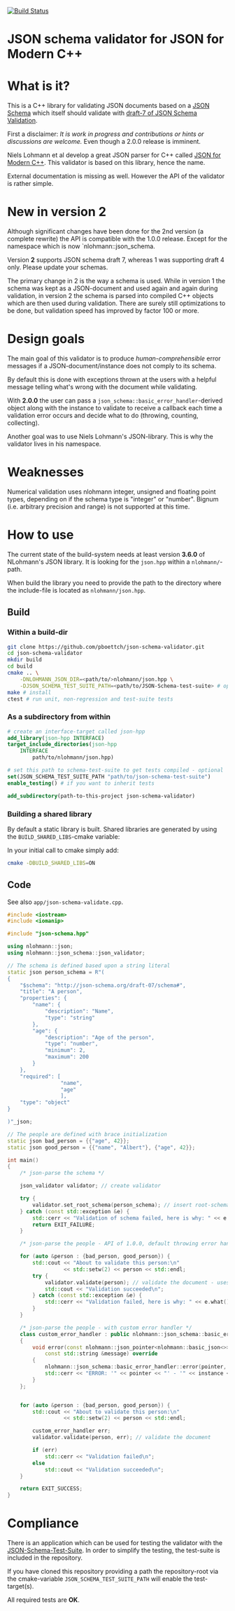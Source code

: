 
[![Build Status](https://travis-ci.org/pboettch/json-schema-validator.svg?branch=master)](https://travis-ci.org/pboettch/json-schema-validator)

# JSON schema validator for JSON for Modern C++

# What is it?

This is a C++ library for validating JSON documents based on a
[JSON Schema](http://json-schema.org/) which itself should validate with
[draft-7 of JSON Schema Validation](http://json-schema.org/schema).

First a disclaimer: *It is work in progress and
contributions or hints or discussions are welcome.* Even though a 2.0.0 release is imminent.

Niels Lohmann et al develop a great JSON parser for C++ called [JSON for Modern
C++](https://github.com/nlohmann/json). This validator is based on this
library, hence the name.

External documentation is missing as well. However the API of the validator
is rather simple.

# New in version 2

Although significant changes have been done for the 2nd version
(a complete rewrite) the API is compatible with the 1.0.0 release. Except for
the namespace which is now `nlohmann::json_schema.

Version **2** supports JSON schema draft 7, whereas 1 was supporting draft 4
only. Please update your schemas.

The primary change in 2 is the way a schema is used. While in version 1 the schema was
kept as a JSON-document and used again and again during validation, in version 2 the schema
is parsed into compiled C++ objects which are then used during validation. There are surely
still optimizations to be done, but validation speed has improved by factor 100
or more.

# Design goals

The main goal of this validator is to produce *human-comprehensible* error
messages if a JSON-document/instance does not comply to its schema.

By default this is done with exceptions thrown at the users with a helpful
message telling what's wrong with the document while validating.

With **2.0.0** the user can pass a `json_schema::basic_error_handler`-derived
object along with the instance to validate to receive a callback each time a
validation error occurs and decide what to do (throwing, counting, collecting).

Another goal was to use Niels Lohmann's JSON-library. This is why the validator
lives in his namespace.

# Weaknesses

Numerical validation uses nlohmann integer, unsigned and floating point types, depending on if
the schema type is "integer" or "number". Bignum (i.e. arbitrary precision and
range) is not supported at this time.

# How to use

The current state of the build-system needs at least version **3.6.0** of NLohmann's
JSON library. It is looking for the `json.hpp` within a `nlohmann/`-path.

When build the library you need to provide the path to the directory where the include-file
is located as `nlohmann/json.hpp`.

## Build

### Within a build-dir

```Bash
git clone https://github.com/pboettch/json-schema-validator.git
cd json-schema-validator
mkdir build
cd build
cmake .. \
    -DNLOHMANN_JSON_DIR=<path/to/>nlohmann/json.hpp \
    -DJSON_SCHEMA_TEST_SUITE_PATH=<path/to/JSON-Schema-test-suite> # optional
make # install
ctest # run unit, non-regression and test-suite tests
```
### As a subdirectory from within

```CMake
# create an interface-target called json-hpp
add_library(json-hpp INTERFACE)
target_include_directories(json-hpp
    INTERFACE
        path/to/nlohmann/json.hpp)

# set this path to schema-test-suite to get tests compiled - optional
set(JSON_SCHEMA_TEST_SUITE_PATH "path/to/json-schema-test-suite")
enable_testing() # if you want to inherit tests

add_subdirectory(path-to-this-project json-schema-validator)
```

### Building a shared library

By default a static library is built. Shared libraries are generated by using
the `BUILD_SHARED_LIBS`-cmake variable:

In your initial call to cmake simply add:
```bash
cmake -DBUILD_SHARED_LIBS=ON
```
## Code

See also `app/json-schema-validate.cpp`.

```C++
#include <iostream>
#include <iomanip>

#include "json-schema.hpp"

using nlohmann::json;
using nlohmann::json_schema::json_validator;

// The schema is defined based upon a string literal
static json person_schema = R"(
{
    "$schema": "http://json-schema.org/draft-07/schema#",
    "title": "A person",
    "properties": {
        "name": {
            "description": "Name",
            "type": "string"
        },
        "age": {
            "description": "Age of the person",
            "type": "number",
            "minimum": 2,
            "maximum": 200
        }
    },
    "required": [
                 "name",
                 "age"
                 ],
    "type": "object"
}

)"_json;

// The people are defined with brace initialization
static json bad_person = {{"age", 42}};
static json good_person = {{"name", "Albert"}, {"age", 42}};

int main()
{
	/* json-parse the schema */

	json_validator validator; // create validator

	try {
		validator.set_root_schema(person_schema); // insert root-schema
	} catch (const std::exception &e) {
		std::cerr << "Validation of schema failed, here is why: " << e.what() << "\n";
		return EXIT_FAILURE;
	}

	/* json-parse the people - API of 1.0.0, default throwing error handler */

	for (auto &person : {bad_person, good_person}) {
		std::cout << "About to validate this person:\n"
		          << std::setw(2) << person << std::endl;
		try {
			validator.validate(person); // validate the document - uses the default throwing error-handler
			std::cout << "Validation succeeded\n";
		} catch (const std::exception &e) {
			std::cerr << "Validation failed, here is why: " << e.what() << "\n";
		}
	}

	/* json-parse the people - with custom error handler */
	class custom_error_handler : public nlohmann::json_schema::basic_error_handler
	{
		void error(const nlohmann::json_pointer<nlohmann::basic_json<>> &pointer, const json &instance,
			const std::string &message) override
		{
			nlohmann::json_schema::basic_error_handler::error(pointer, instance, message);
			std::cerr << "ERROR: '" << pointer << "' - '" << instance << "': " << message << "\n";
		}
	};


	for (auto &person : {bad_person, good_person}) {
		std::cout << "About to validate this person:\n"
		          << std::setw(2) << person << std::endl;

		custom_error_handler err;
		validator.validate(person, err); // validate the document

		if (err)
			std::cerr << "Validation failed\n";
		else
			std::cout << "Validation succeeded\n";
	}

	return EXIT_SUCCESS;
}
```

# Compliance

There is an application which can be used for testing the validator with the
[JSON-Schema-Test-Suite](https://github.com/json-schema-org/JSON-Schema-Test-Suite).
In order to simplify the testing, the test-suite is included in the repository.

If you have cloned this repository providing a path the repository-root via the
cmake-variable `JSON_SCHEMA_TEST_SUITE_PATH` will enable the test-target(s).

All required tests are **OK**.
